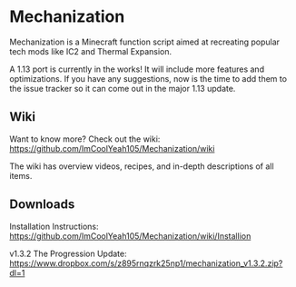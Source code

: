 # Mechanization
Mechanization is a Minecraft function script aimed at recreating popular tech mods like IC2 and Thermal Expansion.

A 1.13 port is currently in the works! It will include more features and optimizations. If you have any suggestions, now is the time to add them to the issue tracker so it can come out in the major 1.13 update.

## Wiki
Want to know more? Check out the wiki: https://github.com/ImCoolYeah105/Mechanization/wiki

The wiki has overview videos, recipes, and in-depth descriptions of all items.

## Downloads
Installation Instructions: https://github.com/ImCoolYeah105/Mechanization/wiki/Installion

v1.3.2 The Progression Update: https://www.dropbox.com/s/z895rnqzrk25np1/mechanization_v1.3.2.zip?dl=1
